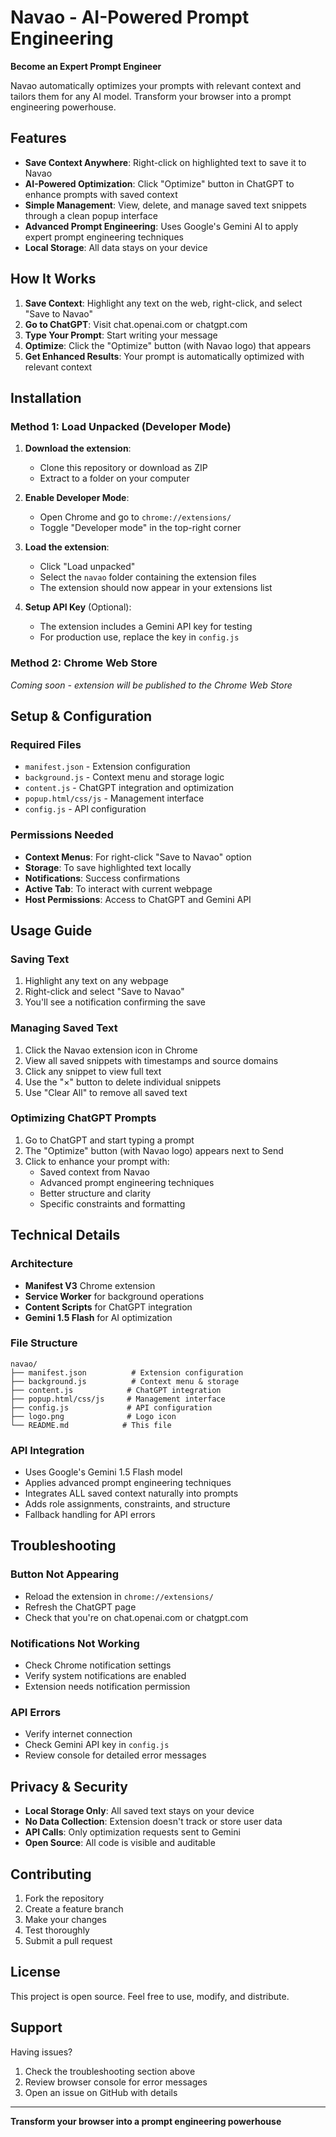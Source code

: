 # Navao - AI-Powered Prompt Engineering

**Become an Expert Prompt Engineer**

Navao automatically optimizes your prompts with relevant context and tailors them for any AI model. Transform your browser into a prompt engineering powerhouse.

## Features

- **Save Context Anywhere**: Right-click on highlighted text to save it to Navao
- **AI-Powered Optimization**: Click "Optimize" button in ChatGPT to enhance prompts with saved context
- **Simple Management**: View, delete, and manage saved text snippets through a clean popup interface
- **Advanced Prompt Engineering**: Uses Google's Gemini AI to apply expert prompt engineering techniques
- **Local Storage**: All data stays on your device

## How It Works

1. **Save Context**: Highlight any text on the web, right-click, and select "Save to Navao"
2. **Go to ChatGPT**: Visit chat.openai.com or chatgpt.com
3. **Type Your Prompt**: Start writing your message
4. **Optimize**: Click the "Optimize" button (with Navao logo) that appears
5. **Get Enhanced Results**: Your prompt is automatically optimized with relevant context

## Installation

### Method 1: Load Unpacked (Developer Mode)

1. **Download the extension**:
   - Clone this repository or download as ZIP
   - Extract to a folder on your computer

2. **Enable Developer Mode**:
   - Open Chrome and go to `chrome://extensions/`
   - Toggle "Developer mode" in the top-right corner

3. **Load the extension**:
   - Click "Load unpacked"
   - Select the `navao` folder containing the extension files
   - The extension should now appear in your extensions list

4. **Setup API Key** (Optional):
   - The extension includes a Gemini API key for testing
   - For production use, replace the key in `config.js`

### Method 2: Chrome Web Store

*Coming soon - extension will be published to the Chrome Web Store*

## Setup & Configuration

### Required Files
- `manifest.json` - Extension configuration
- `background.js` - Context menu and storage logic
- `content.js` - ChatGPT integration and optimization
- `popup.html/css/js` - Management interface
- `config.js` - API configuration

### Permissions Needed
- **Context Menus**: For right-click "Save to Navao" option
- **Storage**: To save highlighted text locally
- **Notifications**: Success confirmations
- **Active Tab**: To interact with current webpage
- **Host Permissions**: Access to ChatGPT and Gemini API

## Usage Guide

### Saving Text
1. Highlight any text on any webpage
2. Right-click and select "Save to Navao"
3. You'll see a notification confirming the save

### Managing Saved Text
1. Click the Navao extension icon in Chrome
2. View all saved snippets with timestamps and source domains
3. Click any snippet to view full text
4. Use the "×" button to delete individual snippets
5. Use "Clear All" to remove all saved text

### Optimizing ChatGPT Prompts
1. Go to ChatGPT and start typing a prompt
2. The "Optimize" button (with Navao logo) appears next to Send
3. Click to enhance your prompt with:
   - Saved context from Navao
   - Advanced prompt engineering techniques
   - Better structure and clarity
   - Specific constraints and formatting

## Technical Details

### Architecture
- **Manifest V3** Chrome extension
- **Service Worker** for background operations
- **Content Scripts** for ChatGPT integration
- **Gemini 1.5 Flash** for AI optimization

### File Structure
```
navao/
├── manifest.json          # Extension configuration
├── background.js          # Context menu & storage
├── content.js            # ChatGPT integration
├── popup.html/css/js     # Management interface
├── config.js             # API configuration
├── logo.png              # Logo icon
└── README.md            # This file
```

### API Integration
- Uses Google's Gemini 1.5 Flash model
- Applies advanced prompt engineering techniques
- Integrates ALL saved context naturally into prompts
- Adds role assignments, constraints, and structure
- Fallback handling for API errors

## Troubleshooting

### Button Not Appearing
- Reload the extension in `chrome://extensions/`
- Refresh the ChatGPT page
- Check that you're on chat.openai.com or chatgpt.com

### Notifications Not Working
- Check Chrome notification settings
- Verify system notifications are enabled
- Extension needs notification permission

### API Errors
- Verify internet connection
- Check Gemini API key in `config.js`
- Review console for detailed error messages

## Privacy & Security

- **Local Storage Only**: All saved text stays on your device
- **No Data Collection**: Extension doesn't track or store user data
- **API Calls**: Only optimization requests sent to Gemini
- **Open Source**: All code is visible and auditable

## Contributing

1. Fork the repository
2. Create a feature branch
3. Make your changes
4. Test thoroughly
5. Submit a pull request

## License

This project is open source. Feel free to use, modify, and distribute.

## Support

Having issues? 
1. Check the troubleshooting section above
2. Review browser console for error messages
3. Open an issue on GitHub with details

---

**Transform your browser into a prompt engineering powerhouse**
